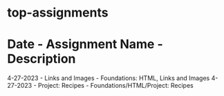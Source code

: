 # top-assignments
# Date - Assignment Name - Description
4-27-2023 - Links and Images - Foundations: HTML, Links and Images
4-27-2023 - Project: Recipes - Foundations/HTML/Project: Recipes
